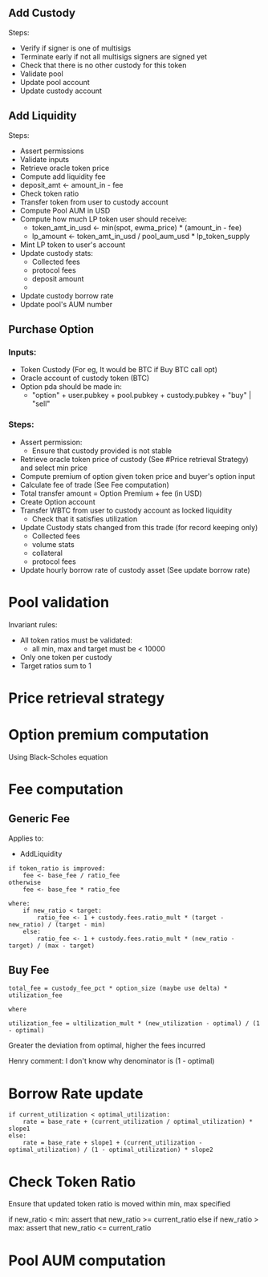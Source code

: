 ## Add Custody

Steps:
- Verify if signer is one of multisigs
- Terminate early if not all multisigs signers are signed yet
- Check that there is no other custody for this token
- Validate pool
- Update pool account
- Update custody account


## Add Liquidity

Steps:
- Assert permissions
- Validate inputs
- Retrieve oracle token price
- Compute add liquidity fee 
- deposit_amt <- amount_in - fee
- Check token ratio
- Transfer token from user to custody account
- Compute Pool AUM in USD
- Compute how much LP token user should receive:
    - token_amt_in_usd <- min(spot, ewma_price) * (amount_in - fee)
    - lp_amount <- token_amt_in_usd / pool_aum_usd * lp_token_supply
- Mint LP token to user's account
- Update custody stats:
    - Collected fees
    - protocol fees
    - deposit amount
    - 
- Update custody borrow rate
- Update pool's AUM number

## Purchase Option

### Inputs:
- Token Custody (For eg, It would be BTC if Buy BTC call opt)
- Oracle account of custody token (BTC)
- Option pda should be made in:
    - "option" + user.pubkey + pool.pubkey + custody.pubkey + "buy" | "sell"

### Steps:
- Assert permission:
    - Ensure that custody provided is not stable
- Retrieve oracle token price of custody (See #Price retrieval Strategy) and select min price
- Compute premium of option given token price and buyer's option input
- Calculate fee of trade (See Fee computation)
- Total transfer amount = Option Premium + fee (in USD)
- Create Option account
- Transfer WBTC from user to custody account as locked liquidity
    - Check that it satisfies utilization
- Update Custody stats changed from this trade (for record keeping only)
    - Collected fees
    - volume stats
    - collateral
    - protocol fees 
- Update hourly borrow rate of custody asset (See update borrow rate)


# Pool validation

Invariant rules:
- All token ratios must be validated:
    - all min, max and target must be < 10000
- Only one token per custody
- Target ratios sum to 1


# Price retrieval strategy


# Option premium computation

Using Black-Scholes equation

# Fee computation
## Generic Fee

Applies to:
- AddLiquidity

```
if token_ratio is improved:
    fee <- base_fee / ratio_fee
otherwise
    fee <- base_fee * ratio_fee

where:
    if new_ratio < target:
        ratio_fee <- 1 + custody.fees.ratio_mult * (target - new_ratio) / (target - min)
    else:
        ratio_fee <- 1 + custody.fees.ratio_mult * (new_ratio - target) / (max - target)
```

## Buy Fee
```
total_fee = custody_fee_pct * option_size (maybe use delta) * utilization_fee

where

utilization_fee = ultilization_mult * (new_utilization - optimal) / (1 - optimal)
```

Greater the deviation from optimal, higher the fees incurred

Henry comment: I don't know why denominator is (1 - optimal)

# Borrow Rate update
```
if current_utilization < optimal_utilization:
    rate = base_rate + (current_utilization / optimal_utilization) * slope1
else:
    rate = base_rate + slope1 + (current_utilization - optimal_utilization) / (1 - optimal_utilization) * slope2
```
# Check Token Ratio

Ensure that updated token ratio is moved within  min, max specified

if new_ratio < min:
    assert that new_ratio >= current_ratio
else if new_ratio > max:
    assert that new_ratio <= current_ratio


# Pool AUM computation